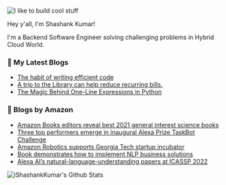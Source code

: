 ![I like to build cool stuff](https://res.cloudinary.com/dt8g3rhcy/image/upload/v1595929574/i_like_to_build_cool_shit._1_nzbwjh.png)

Hey y'all, I'm Shashank Kumar! 

I'm a Backend Software Engineer solving challenging problems in Hybrid Cloud World.

### 📕 My Latest Blogs
<!-- BLOG-POST-LIST:START -->
- [The habit of writing efficient code](https://medium.com/@ishashankkumar/the-habit-of-writing-efficient-code-153b05f04269?source=rss-d24dda280d5f------2)
- [A trip to the Library can help reduce recurring bills.](https://medium.com/swlh/a-trip-to-the-library-can-help-reduce-recurring-bills-23bca495cdf5?source=rss-d24dda280d5f------2)
- [The Magic Behind One-Line Expressions in Python](https://medium.com/swlh/the-magic-behind-one-line-expressions-in-python-816c10180c5c?source=rss-d24dda280d5f------2)
<!-- BLOG-POST-LIST:END -->

### 📕 Blogs by Amazon
<!-- AMAZON-BLOG-POST-LIST:START -->
- [Amazon Books editors reveal best 2021 general interest science books](https://www.amazon.science/latest-news/amazon-announces-picks-for-best-science-books-of-2022-so-far)
- [Three top performers emerge in inaugural Alexa Prize TaskBot Challenge](https://www.amazon.science/alexa-prize/three-top-performers-emerge-in-inaugural-alexa-prize-taskbot-challenge)
- [Amazon Robotics supports Georgia Tech startup incubator](https://www.amazon.science/academic-engagements/amazon-robotics-supports-atdc-georgia-tech-startup-incubator)
- [Book demonstrates how to implement NLP business solutions](https://www.amazon.science/latest-news/new-hands-on-guide-demonstrates-how-to-implement-natural-language-processing-business-solutions)
- [Alexa AI’s natural-language-understanding papers at ICASSP 2022](https://www.amazon.science/blog/alexa-ais-natural-language-understanding-papers-at-icassp-2022)
<!-- AMAZON-BLOG-POST-LIST:END -->



<img align="center" alt="iShashankKumar's Github Stats" src="https://github-readme-stats.vercel.app/api?username=ishashankkumar&show_icons=true&hide_border=true" />
